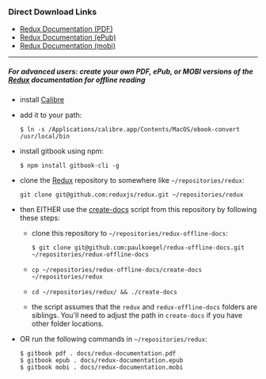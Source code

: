 ### Direct Download Links

+ [Redux Documentation (PDF)](https://github.com/paulkoegel/redux-offline-docs/raw/master/redux-documentation-2017-12-13.pdf)
+ [Redux Documentation (ePub)](https://github.com/paulkoegel/redux-offline-docs/raw/master/redux-documentation-2017-12-13.epub)
+ [Redux Documentation (mobi)](https://github.com/paulkoegel/redux-offline-docs/raw/master/redux-documentation-2017-12-13.mobi)

---

##### For advanced users: create your own PDF, ePub, or MOBI versions of the [Redux](https://github.com/reactjs/redux) documentation for offline reading
+ install [Calibre](http://calibre-ebook.com/)
+ add it to your path:

    ```
    $ ln -s /Applications/calibre.app/Contents/MacOS/ebook-convert /usr/local/bin
    ```

+ install gitbook using npm:

  ```
  $ npm install gitbook-cli -g
  ```

+ clone the [Redux](https://github.com/reactjs/redux) repository to somewhere like `~/repositories/redux`:

  ```
  git clone git@github.com:reduxjs/redux.git ~/repositories/redux
  ```

+ then EITHER use the [create-docs](./create-docs) script from this repository by following these steps:
  - clone this repository to `~/repositories/redux-offline-docs`:
  
      ```
      $ git clone git@github.com:paulkoegel/redux-offline-docs.git ~/repositories/redux-offline-docs
      ```
      
  - `cp ~/repositories/redux-offline-docs/create-docs ~/repositories/redux`
  - `cd ~/repositories/redux/ && ./create-docs`
  - the script assumes that the `redux` and `redux-offline-docs` folders are siblings. You'll need to adjust the path in `create-docs` if you have other folder locations.

+ OR run the following commands in `~/repositories/redux`:

    ```
    $ gitbook pdf . docs/redux-documentation.pdf
    $ gitbook epub . docs/redux-documentation.epub
    $ gitbook mobi . docs/redux-documentation.mobi
    ```
